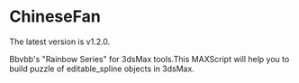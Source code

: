 # ChineseFan
The latest version is v1.2.0.

Bbvbb's "Rainbow Series" for 3dsMax tools.This MAXScript will help you to build puzzle of editable_spline objects in 3dsMax.
